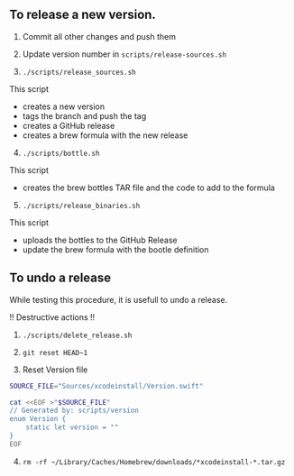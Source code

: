 ## To release a new version.

1. Commit all other changes and push them

2. Update version number in `scripts/release-sources.sh`

3. `./scripts/release_sources.sh`

This script 
- creates a new version 
- tags the branch and push the tag 
- creates a GitHub release 
- creates a brew formula with the new release

4. `./scripts/bottle.sh` 

This script
- creates the brew bottles TAR file and the code to add to the formula 

5. `./scripts/release_binaries.sh` 

This script 
- uploads the bottles to the GitHub Release
- update the brew formula with the bootle definition 

## To undo a release 

While testing this procedure, it is usefull to undo a release.

!! Destructive actions !! 

1. `./scripts/delete_release.sh`  

2. `git reset HEAD~1`

3. Reset Version file 

```zsh
SOURCE_FILE="Sources/xcodeinstall/Version.swift"

cat <<EOF >"$SOURCE_FILE"
// Generated by: scripts/version
enum Version {
    static let version = ""
}
EOF
```

4. `rm -rf ~/Library/Caches/Homebrew/downloads/*xcodeinstall-*.tar.gz`  